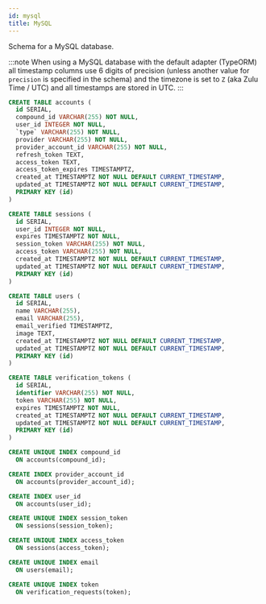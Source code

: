 ```yaml
---
id: mysql
title: MySQL
---
```


Schema for a MySQL database.

:::note
When using a MySQL database with the default adapter (TypeORM) all timestamp columns use 6 digits of precision (unless another value for `precision` is specified in the schema) and the timezone is set to `Z` (aka Zulu Time / UTC) and all timestamps are stored in UTC.
:::

```sql
CREATE TABLE accounts (
  id SERIAL,
  compound_id VARCHAR(255) NOT NULL,
  user_id INTEGER NOT NULL,
  `type` VARCHAR(255) NOT NULL,
  provider VARCHAR(255) NOT NULL,
  provider_account_id VARCHAR(255) NOT NULL,
  refresh_token TEXT,
  access_token TEXT,
  access_token_expires TIMESTAMPTZ,
  created_at TIMESTAMPTZ NOT NULL DEFAULT CURRENT_TIMESTAMP,
  updated_at TIMESTAMPTZ NOT NULL DEFAULT CURRENT_TIMESTAMP,
  PRIMARY KEY (id)
)

CREATE TABLE sessions (
  id SERIAL,
  user_id INTEGER NOT NULL,
  expires TIMESTAMPTZ NOT NULL,
  session_token VARCHAR(255) NOT NULL,
  access_token VARCHAR(255) NOT NULL,
  created_at TIMESTAMPTZ NOT NULL DEFAULT CURRENT_TIMESTAMP,
  updated_at TIMESTAMPTZ NOT NULL DEFAULT CURRENT_TIMESTAMP,
  PRIMARY KEY (id)
)

CREATE TABLE users (
  id SERIAL,
  name VARCHAR(255),
  email VARCHAR(255),
  email_verified TIMESTAMPTZ,
  image TEXT,
  created_at TIMESTAMPTZ NOT NULL DEFAULT CURRENT_TIMESTAMP,
  updated_at TIMESTAMPTZ NOT NULL DEFAULT CURRENT_TIMESTAMP,
  PRIMARY KEY (id)
)

CREATE TABLE verification_tokens (
  id SERIAL,
  identifier VARCHAR(255) NOT NULL,
  token VARCHAR(255) NOT NULL,
  expires TIMESTAMPTZ NOT NULL,
  created_at TIMESTAMPTZ NOT NULL DEFAULT CURRENT_TIMESTAMP,
  updated_at TIMESTAMPTZ NOT NULL DEFAULT CURRENT_TIMESTAMP,
  PRIMARY KEY (id)
)

CREATE UNIQUE INDEX compound_id
  ON accounts(compound_id);

CREATE INDEX provider_account_id
  ON accounts(provider_account_id);

CREATE INDEX user_id
  ON accounts(user_id);

CREATE UNIQUE INDEX session_token
  ON sessions(session_token);

CREATE UNIQUE INDEX access_token
  ON sessions(access_token);

CREATE UNIQUE INDEX email
  ON users(email);

CREATE UNIQUE INDEX token
  ON verification_requests(token);
```

